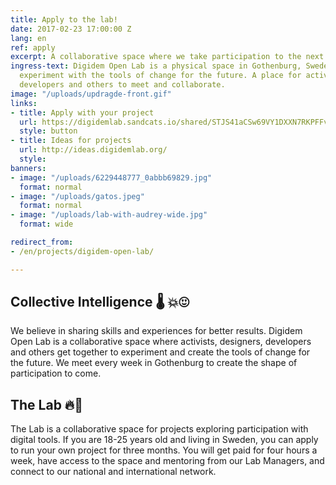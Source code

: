 ```yaml
---
title: Apply to the lab!
date: 2017-02-23 17:00:00 Z
lang: en
ref: apply
excerpt: A collaborative space where we take participation to the next level.
ingress-text: Digidem Open Lab is a physical space in Gothenburg, Sweden, where we
  experiment with the tools of change for the future. A place for activists, designers,
  developers and others to meet and collaborate.
image: "/uploads/updragde-front.gif"
links:
- title: Apply with your project
  url: https://digidemlab.sandcats.io/shared/STJS41aCSw69VY1DXXN7RKPFFvZPrz7aDKDTCyvaMDn
  style: button
- title: Ideas for projects
  url: http://ideas.digidemlab.org/
  style:
banners:
- image: "/uploads/6229448777_0abbb69829.jpg"
  format: normal
- image: "/uploads/gatos.jpeg"
  format: normal
- image: "/uploads/lab-with-audrey-wide.jpg"
  format: wide

redirect_from:
- /en/projects/digidem-open-lab/

---
```


## Collective Intelligence :thermometer: :boom::heart_eyes:
We believe in sharing skills and experiences for better results. Digidem Open Lab is a collaborative space where activists, designers, developers and others get together to experiment and create the tools of change for the future. We meet every week in Gothenburg to create the shape of participation to come.

## The Lab :fire::seedling:
The Lab is a collaborative space for projects exploring participation with digital tools. If you are 18-25 years old and living in Sweden, you can apply to run your own project for three months. You will get paid for four hours a week, have access to the space and mentoring from our Lab Managers, and connect to our national and international network.
